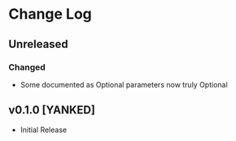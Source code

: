 # Change Log
## Unreleased
### Changed

* Some documented as Optional parameters now truly Optional

## v0.1.0 [YANKED]

* Initial Release
